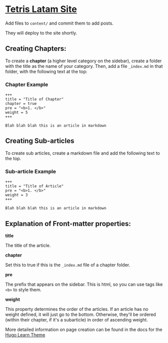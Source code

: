 # [Tetris Latam Site](https://tetrislatam.netlify.app)

Add files to `content/` and commit them to add posts.

They will deploy to the site shortly.


## Creating Chapters:

To create a **chapter** (a higher level category on the sidebar), create a folder with the title as the name of your category. Then, add a file `_index.md` in that folder, with the following text at the top:

### Chapter Example
```
+++
title = "Title of Chapter"
chapter = true
pre = "<b>1. </b>"
weight = 5
+++

Blah blah blah this is an article in markdown
```

## Creating Sub-articles

To create sub articles, create a markdown file and add the following text to the top. 

### Sub-article Example
```
+++
title = "Title of Article"
pre = "<b>1. </b>"
weight = 3
+++

Blah blah blah this is an article in markdown
```

## Explanation of Front-matter properties:

**title** 

The title of the article.  

**chapter**

Set this to true if this is the `_index.md` file of a chapter folder.

**pre**

The prefix that appears on the sidebar. This is html, so you can use tags like `<b>` to style them. 

**weight**

This property determines the order of the articles. If an article has no weight defined, it will just go to the bottom. Otherwise, they'll be ordered (within their chapter, if it's a subarticle) in order of ascending weight.

More detailed information on page creation can be found in the docs for the [Hugo Learn Theme](https://learn.netlify.app/en/cont/pages/)